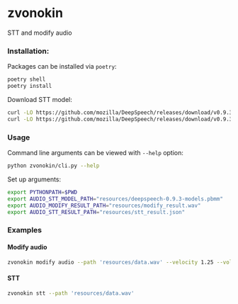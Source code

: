 # zvonokin

STT and modify audio

### Installation:

Packages can be installed via `poetry`: 
```bash
poetry shell
poetry install
```

Download STT model:
```bash
curl -LO https://github.com/mozilla/DeepSpeech/releases/download/v0.9.3/deepspeech-0.9.3-models.pbmm
curl -LO https://github.com/mozilla/DeepSpeech/releases/download/v0.9.3/deepspeech-0.9.3-models.scorer
```

### Usage
Command line arguments can be viewed with `--help` option:
```bash
python zvonokin/cli.py --help
```

Set up arguments:
```bash
export PYTHONPATH=$PWD
export AUDIO_STT_MODEL_PATH="resources/deepspeech-0.9.3-models.pbmm"
export AUDIO_MODIFY_RESULT_PATH="resources/modify_result.wav"
export AUDIO_STT_RESULT_PATH="resources/stt_result.json"
```


### Examples

#### Modify audio

```bash
zvonokin modify audio --path 'resources/data.wav' --velocity 1.25 --volume 10
```

#### STT

```bash
zvonokin stt --path 'resources/data.wav'
```
